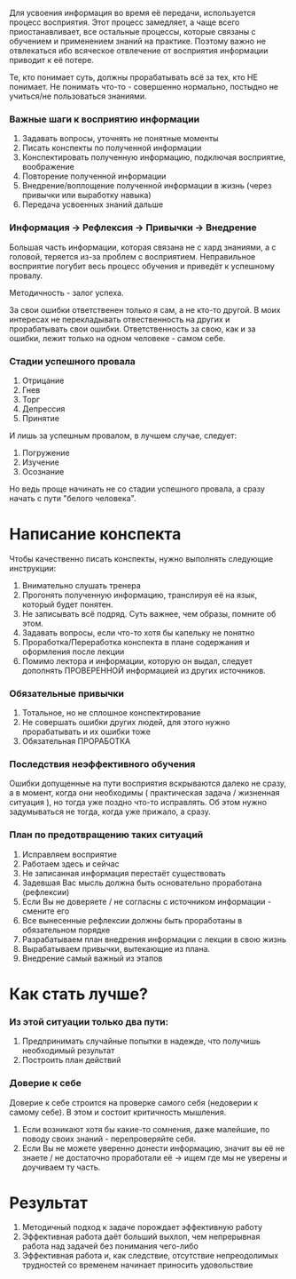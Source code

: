 Для усвоения информация во время её передачи, используется процесс восприятия. Этот процесс замедляет, а чаще всего приостанавливает, все остальные процессы, которые связаны с обучением и применением знаний на практике. Поэтому важно не отвлекаться ибо всяческое отвлечение от восприятия информации приводит к её потере.

Те, кто понимает суть, должны прорабатывать всё за тех, кто НЕ понимает. Не понимать что-то - совершенно нормально, постыдно не учиться/не пользоваться знаниями.

### Важные шаги к восприятию информации
1. Задавать вопросы, уточнять не понятные моменты
2. Писать конспекты по полученной информации
3. Конспектировать полученную информацию, подключая восприятие, воображение
4. Повторение полученной информации
5. Внедрение/воплощение полученной информации в жизнь (через привычки или выработку навыка)
6. Передача усвоенных знаний дальше


### Информация -> Рефлексия -> Привычки -> Внедрение

Большая часть информации, которая связана не с хард знаниями, а с головой, теряется из-за проблем с восприятием. Неправильное восприятие погубит весь процесс обучения и приведёт к успешному провалу.

Методичность - залог успеха.

За свои ошибки ответственен только я сам, а не кто-то другой. В моих интересах не перекладывать отвественность на других и прорабатывать свои ошибки.
Ответственность за свою, как и за ошибки, лежит только на одном человеке - самом себе.


### Стадии успешного провала
1. Отрицание
2. Гнев
3. Торг
4. Депрессия
5. Принятие

И лишь за успешным провалом, в лучшем случае, следует:
1. Погружение
2. Изучение
3. Осознание

Но ведь проще начинать не со стадии успешного провала, а сразу начать с пути "белого человека".


# Написание конспекта
Чтобы качественно писать конспекты, нужно выполнять следующие инструкции:

1. Внимательно слушать тренера
2. Прогонять полученную информацию, транслируя её на язык, который будет понятен.
3. Не записывать всё подряд. Суть важнее, чем образы, помните об этом.
4. Задавать вопросы, если что-то хотя бы капельку не понятно
5. Проработка/Переработка конспекта в плане содержания и оформления после лекции
6. Помимо лектора и информации, которую он выдал, следует дополнять ПРОВЕРЕННОЙ информацией из других источников.


### Обязательные привычки
1. Тотальное, но не сплошное конспектирование
2. Не совершать ошибки других людей, для этого нужно прорабатывать и их ошибки тоже
3. Обязательная ПРОРАБОТКА

### Последствия неэффективного обучения
Ошибки допущенные на пути восприятия вскрываются далеко не сразу, а в момент, когда они необходимы ( практическая задача / жизненная ситуация ), но тогда уже поздно что-то исправлять. Об этом нужно задумываться не тогда, когда уже прижало, а сразу.


### План по предотвращению таких ситуаций
1. Исправляем восприятие
2. Работаем здесь и сейчас
3. Не записанная информация перестаёт существовать
4. Задевшая Вас мысль должна быть основательно проработана (рефлексии)
6. Если Вы не доверяете / не согласны с источником информации - смените его
7. Все вынесенные рефлексии должны быть проработаны в обязательном порядке
8. Разрабатываем план внедрения информации с лекции в свою жизнь
9. Вырабатываем привычки, вытекающие из плана.
10. Внедрение самый важный из этапов


# Как стать лучше?

### Из этой ситуации только два пути:
1. Предпринимать случайные попытки в надежде, что получишь необходимый результат
2. Построить план действий


### Доверие к себе
Доверие к себе строится на проверке самого себя (недоверии к самому себе). В этом и состоит критичность мышления.

1. Если возникают хотя бы какие-то сомнения, даже малейшие, по поводу своих знаний - перепроверяйте себя.
2. Если Вы не можете уверенно донести информацию, значит вы её не знаете / не достаточно проработали её -> ищем где мы не уверены и доучиваем ту часть.

# Результат
1. Методичный подход к задаче порождает эффективную работу
2. Эффективная работа даёт больший выхлоп, чем непрерывная работа над задачей без понимания чего-либо
3. Эффективная работа и, как следствие, отсутствие непреодолимых трудностей со временем начинает приносить удовольствие

